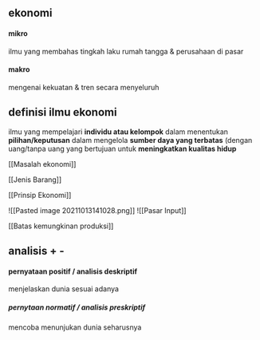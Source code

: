 ## ekonomi
#### mikro
ilmu yang membahas tingkah laku rumah tangga & perusahaan di pasar
#### makro
mengenai kekuatan & tren secara menyeluruh

## definisi ilmu ekonomi
ilmu yang mempelajari **individu atau kelompok** dalam menentukan **pilihan/keputusan** dalam mengelola **sumber daya yang terbatas** (dengan uang/tanpa uang yang bertujuan untuk **meningkatkan kualitas hidup**

[[Masalah ekonomi]]

[[Jenis Barang]]


[[Prinsip Ekonomi]]


![[Pasted image 20211013141028.png]]
![[Pasar Input]]


[[Batas kemungkinan produksi]]


## analisis + -
#### pernyataan positif / analisis deskriptif
menjelaskan dunia sesuai adanya
##### pernytaan normatif / analisis preskriptif
mencoba menunjukan dunia seharusnya


